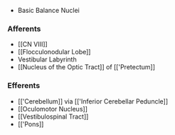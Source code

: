- Basic Balance Nuclei
### Afferents
- [[CN VIII]]
- [[Flocculonodular Lobe]]
- Vestibular Labyrinth
- [[Nucleus of the Optic Tract]] of [['Pretectum]]
### Efferents
- [['Cerebellum]] via [['Inferior Cerebellar Peduncle]]
- [[Oculomotor Nucleus]]
- [[Vestibulospinal Tract]]
- [['Pons]]